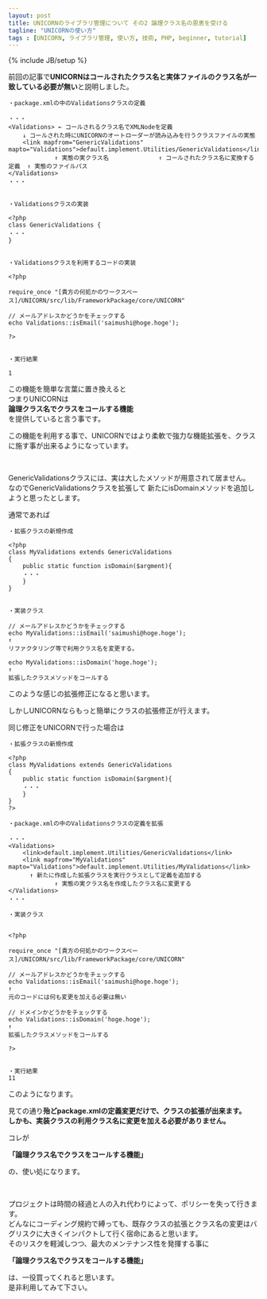 ```yaml
---
layout: post
title: UNICORNのライブラリ管理について その2 論理クラス名の恩恵を受ける
tagline: "UNICORNの使い方"
tags : [UNICORN, ライブラリ管理, 使い方, 技術, PHP, beginner, tutorial]
---
```

{% include JB/setup %}

前回の記事で**UNICORNはコールされたクラス名と実体ファイルのクラス名が一致している必要が無い**と説明しました。

```
・package.xmlの中のValidationsクラスの定義

・・・
<Validations> ← コールされるクラス名でXMLNodeを定義
	↓ コールされた時にUNICORNのオートローダーが読み込みを行うクラスファイルの実態
	<link mapfrom="GenericValidations" mapto="Validations">default.implement.Utilities/GenericValidations</link>
	         ↑ 実態の実クラス名              ↑ コールされたクラス名に変換する定義  ↑ 実態のファイルパス
</Validations>
・・・


・Validationsクラスの実装

<?php
class GenericValidations {
・・・
}


・Validationsクラスを利用するコードの実装

<?php

require_once "[貴方の何処かのワークスペース]/UNICORN/src/lib/FrameworkPackage/core/UNICORN"

// メールアドレスかどうかをチェックする
echo Validations::isEmail('saimushi@hoge.hoge');

?>


・実行結果

1

```

この機能を簡単な言葉に置き換えると  
つまりUNICORNは  
**論理クラス名でクラスをコールする機能**  
を提供していると言う事です。

この機能を利用する事で、UNICORNではより柔軟で強力な機能拡張を、クラスに施す事が出来るようになっています。

&nbsp;

GenericValidationsクラスには、実は大したメソッドが用意されて居ません。  
なのでGenericValidationsクラスを拡張して
新たにisDomainメソッドを追加しようと思ったとします。

通常であれば

```
・拡張クラスの新規作成

<?php
class MyValidations extends GenericValidations
{
    public static function isDomain($argment){
    ・・・
    }
}


・実装クラス

// メールアドレスかどうかをチェックする
echo MyValidations::isEmail('saimushi@hoge.hoge');
↑
リファクタリング等で利用クラス名を変更する。

echo MyValidations::isDomain('hoge.hoge');
↑
拡張したクラスメソッドをコールする

```

このような感じの拡張修正になると思います。

しかしUNICORNならもっと簡単にクラスの拡張修正が行えます。

同じ修正をUNICORNで行った場合は

```
・拡張クラスの新規作成

<?php
class MyValidations extends GenericValidations
{
    public static function isDomain($argment){
    ・・・
    }
}
?>

・package.xmlの中のValidationsクラスの定義を拡張

・・・
<Validations>
	<link>default.implement.Utilities/GenericValidations</link>
	<link mapfrom="MyValidations" mapto="Validations">default.implement.Utilities/MyValidations</link>
	  ↑ 新たに作成した拡張クラスを実行クラスとして定義を追加する
	         ↑ 実態の実クラス名を作成したクラス名に変更する
</Validations>
・・・

・実装クラス


<?php

require_once "[貴方の何処かのワークスペース]/UNICORN/src/lib/FrameworkPackage/core/UNICORN"

// メールアドレスかどうかをチェックする
echo Validations::isEmail('saimushi@hoge.hoge');
↑
元のコードには何も変更を加える必要は無い

// ドメインかどうかをチェックする
echo Validations::isDomain('hoge.hoge');
↑
拡張したクラスメソッドをコールする

?>


・実行結果
11

```

このようになります。

見ての通り**殆どpackage.xmlの定義変更だけで、クラスの拡張が出来ます。**  
**しかも、実装クラスの利用クラス名に変更を加える必要がありません。**  

コレが

**「論理クラス名でクラスをコールする機能」**

の、使い処になります。

&nbsp;

プロジェクトは時間の経過と人の入れ代わりによって、ポリシーを失って行きます。  
どんなにコーディング規約で縛っても、既存クラスの拡張とクラス名の変更はバグリスクに大きくインパクトして行く宿命にあると思います。  
そのリスクを軽減しつつ、最大のメンテナンス性を発揮する事に

**「論理クラス名でクラスをコールする機能」**

は、一役買ってくれると思います。  
是非利用してみて下さい。

&nbsp;
